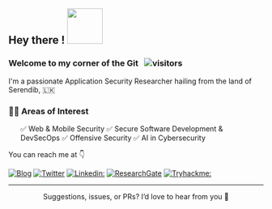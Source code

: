 <h2>  Hey there ! <img src="https://media.giphy.com/media/3XpvBjjMWtYYIOtOlp/giphy.gif" width="70">  </h2> 

### Welcome to my corner of the Git  &nbsp; ![visitors](https://visitor-badge.laobi.icu/badge?page_id=pranieth95)

I'm a passionate Application Security Researcher hailing from the land of Serendib, 🇱🇰 

<h3> 🕵️‍♂️ Areas of Interest </h3>
<ul>
✅ Web & Mobile Security 
✅ Secure Software Development & DevSecOps
✅ Offensive Security   
✅ AI in Cybersecurity
</ul>

You can reach me at 👇

[![Blog](https://img.shields.io/badge/Blog-21759B?style=for-the-badge&logo=ghost&logoColor=white)](https://praniethchandrasekara.medium.com)
[![Twitter](https://img.shields.io/badge/twitter-1DA1F2?style=for-the-badge&logo=twitter&logoColor=white)](https://twitter.com/praniieth)
[![Linkedin:](https://img.shields.io/badge/linkedin-0A66C2?style=for-the-badge&logo=linkedin&logoColor=white)](https://www.linkedin.com/in/praniethchandrasekara/?originalSubdomain=lk)
[![ResearchGate](https://img.shields.io/badge/researchgate-bee0cf?style=for-the-badge&logo=researchgate&logoColor=white)](https://www.researchgate.net/profile/Pranieth-Chandrasekara)
[![Tryhackme:](https://img.shields.io/badge/tryhackme-AAFF00?style=for-the-badge&logo=tryhackme&logoColor=black)]()

<div align="center">
  


---
  
Suggestions, issues, or PRs? I’d love to hear from you 🤝


</div>
